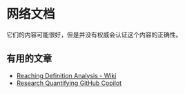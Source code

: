 # 网络文档

它们的内容可能很好，但是并没有权威会认证这个内容的正确性。

## 有用的文章

* [Reaching Definition Analysis - Wiki](Reaching_definition-Wikipedia.pdf)
* [Research Quantifying GitHub Copilot](ResearchQuantifyingGitHubCopilots.md)
